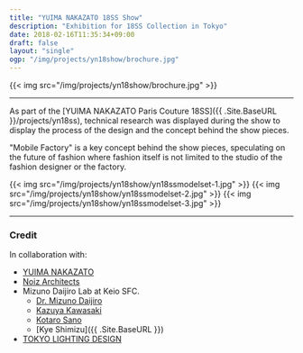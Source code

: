```yaml
---
title: "YUIMA NAKAZATO 18SS Show"
description: "Exhibition for 18SS Collection in Tokyo"
date: 2018-02-16T11:35:34+09:00
draft: false
layout: "single"
ogp: "/img/projects/yn18show/brochure.jpg"
---
```

{{< img src="/img/projects/yn18show/brochure.jpg" >}}

---

As part of the [YUIMA NAKAZATO Paris Couture 18SS]({{ .Site.BaseURL }}/projects/yn18ss), technical research was displayed during the show to display the process of the design and the concept behind the show pieces.

"Mobile Factory" is a key concept behind the show pieces, speculating on the future of fashion where fashion itself is not limited to the studio of the fashion designer or the factory.


{{< img src="/img/projects/yn18show/yn18ssmodelset-1.jpg" >}}
{{< img src="/img/projects/yn18show/yn18ssmodelset-2.jpg" >}}
{{< img src="/img/projects/yn18show/yn18ssmodelset-3.jpg" >}}

----
### Credit
In collaboration with:

* [YUIMA NAKAZATO](http://www.yuimanakazato.com/)
* [Noiz Architects](http://noizarchitects.com/)
* Mizuno Daijiro Lab at Keio SFC.
  * [Dr. Mizuno Daijiro](http://www.daijirom.com/)
  * [Kazuya Kawasaki](http://kzykwsk.tumblr.com/)
  * [Kotaro Sano](https://kotarosano.tumblr.com/)
  * [Kye Shimizu]({{ .Site.BaseURL }})
* [TOKYO LIGHTING DESIGN](http://tokyolighting.com/)

